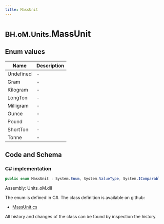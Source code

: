 ```yaml
---
title: MassUnit
---
```


# <small>BH.oM.Units.</small>**MassUnit**



## Enum values

| Name            | Description                                                    |
|-----------------|----------------------------------------------------------------|
| Undefined |  -  |
| Gram |  -  |
| Kilogram |  -  |
| LongTon |  -  |
| Milligram |  -  |
| Ounce |  -  |
| Pound |  -  |
| ShortTon |  -  |
| Tonne |  -  |


## Code and Schema

### C# implementation

``` C# title="C#"
public enum MassUnit : System.Enum, System.ValueType, System.IComparable, System.ISpanFormattable, System.IFormattable, System.IConvertible
```

Assembly: Units_oM.dll

The enum is defined in C#. The class definition is available on github:

- [MassUnit.cs](https://github.com/BHoM/Localisation_Toolkit/blob/develop/Units_oM/Enums\MassUnit.cs)

All history and changes of the class can be found by inspection the history.
